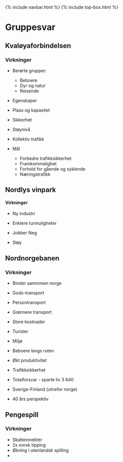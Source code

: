 {% include navbar.html %}  {% include top-box.html %} 

# Gruppesvar

## Kvaløyaforbindelsen

### Virkninger
* Berørte grupper:
  * Beboere
  * Dyr og natur
  * Reisende

*  Egenskaper
  * Plass og kapasitet
  * Sikkerhet
  * Støynivå
  * Kollektiv trafikk

* Mål
  * Forbedre trafikksikkerhet
  * Framkommelighet
  * Forhold for gående og syklende
  * Næringstrafikk
 
## Nordlys vinpark
#### Virkninger
* Ny industri
* Enklere turmuligheter
* Jobber
  Neg

* Støy

## Nordnorgebanen
### Virkninger
* Binder sammmen norge
* Gods-transport
* Persontransport
* Grønnere transport
* Store kostnader
* Turister
* Miljø
* Beboere langs ruten

* Økt produktivitet
* Trafikksikkerhet

* Totalforsvar - sparte liv 3 640 
* Sverige-Finland (utnefor norge)
* 40 års perspektiv

  
## Pengespill

### Virkninger
* Skatteinnekter
* 2x norsk tipping
* Økning i utenlandsk spilling
* 

 

